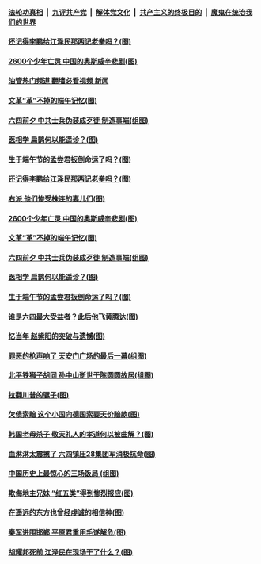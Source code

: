 ####  [法轮功真相](../../../../basic/blob/master/README.md?t=06040131) &nbsp;|&nbsp; [九评共产党](../../../../9ping.md/blob/master/README.md?t=06040131) &nbsp;|&nbsp; [解体党文化](../../../../jtdwh.md/blob/master/README.md?t=06040131)  &nbsp;|&nbsp; [共产主义的终极目的](../../../../gczydzjmd.md/blob/master/README.md?t=06040131) &nbsp;|&nbsp; [魔鬼在统治我们的世界](../../../../mgztzwmdsj.md/blob/master/README.md?t=06040131) 

#### [还记得李鹏给江泽民那两记老拳吗？(图)](../pages/p6/1007933.md?t=06040131) 

#### [2600个少年亡灵 中国的奥斯威辛悲剧(图)](../pages/p6/1008098.md?t=06040131) 

#### [油管热门频道 翻墙必看视频 新闻](http://45.76.130.85:81/youtube.html?06040131)

#### [文革“革”不掉的端午记忆(图)](../pages/p6/1008078.md?t=06040131) 

#### [六四前夕 中共士兵伪装成歹徒 制造事端(组图)](../pages/p6/1007846.md?t=06040131) 

#### [医相学 扁鹊何以能遥诊？(图)](../pages/p6/1008087.md?t=06040131) 

#### [生于端午节的孟尝君扳倒命运了吗？(图)](../pages/p6/1005344.md?t=06040131) 

#### [还记得李鹏给江泽民那两记老拳吗？(图)](../pages/p6/1007933.md?t=06040131) 

#### [右派 他们惨受株连的妻儿们(图)](../pages/p6/1007944.md?t=06040131) 

#### [2600个少年亡灵 中国的奥斯威辛悲剧(图)](../pages/p6/1008098.md?t=06040131) 

#### [文革“革”不掉的端午记忆(图)](../pages/p6/1008078.md?t=06040131) 

#### [六四前夕 中共士兵伪装成歹徒 制造事端(组图)](../pages/p6/1007846.md?t=06040131) 

#### [医相学 扁鹊何以能遥诊？(图)](../pages/p6/1008087.md?t=06040131) 

#### [生于端午节的孟尝君扳倒命运了吗？(图)](../pages/p6/1005344.md?t=06040131) 

#### [谁是六四最大受益者？此后他飞黄腾达(图)](../pages/p6/1007805.md?t=06040131) 

#### [忆当年 赵紫阳的突破与遗憾(图)](../pages/p6/1007809.md?t=06040131) 

#### [罪恶的枪声响了 天安门广场的最后一幕(组图)](../pages/p6/1007943.md?t=06040131) 

#### [北平铁狮子胡同 孙中山逝世于陈圆圆故居(组图)](../pages/p6/1007845.md?t=06040131) 

#### [拉翻川普的骡子(图)](../pages/p6/1007719.md?t=06040131) 

#### [欠债索赔 这个小国向德国索要天价赔款(图)](../pages/p6/1007706.md?t=06040131) 

#### [韩国老母杀子 敬天礼人的孝道何以被曲解？(图)](../pages/p6/1007412.md?t=06040131) 

#### [血淋淋太震撼了 六四镇压28集团军消极抗命(图)](../pages/p6/998262.md?t=06040131) 

#### [中国历史上最惊心的三场饭局 (组图)](../pages/p6/1007504.md?t=06040131) 

#### [欺侮地主兄妹 ﻿“红五类”得到惨烈报应(图)](../pages/p6/1007772.md?t=06040131) 

#### [在遥远的东方也曾经虔诚的相信神(图)](../pages/p6/1007811.md?t=06040131) 

#### [秦军进围邯郸 平原君重用毛遂解危(图)](../pages/p6/1006567.md?t=06040131) 

#### [胡耀邦死前 江泽民在现场干了什么？(图)](../pages/p6/1007677.md?t=06040131) 

<img src='http://gfw-breaker.win/goodnews/indexes/p6.md' width='0px' height='0px'/>
